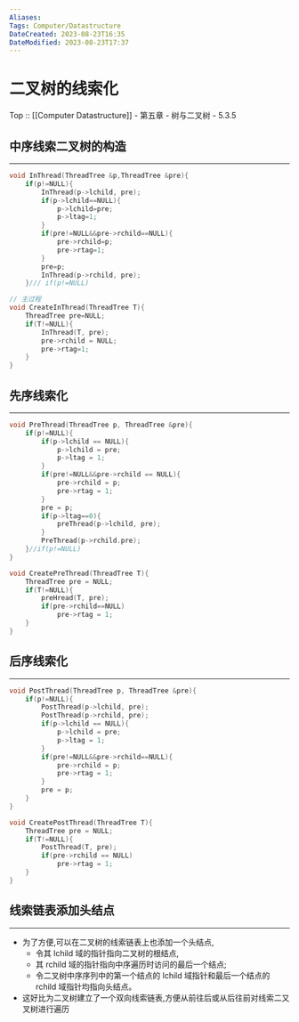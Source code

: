 ```yaml
---
Aliases: 
Tags: Computer/Datastructure 
DateCreated: 2023-08-23T16:35
DateModified: 2023-08-23T17:37
---
```

# 二叉树的线索化

Top :: [[Computer Datastructure]] - 第五章 - 树与二叉树 - 5.3.5

## 中序线索二叉树的构造
---

```cpp
void InThread(ThreadTree &p,ThreadTree &pre){
	if(p!=NULL){
		InThread(p->lchild, pre);
		if(p->lchild==NULL){
			p->lchild=pre;
			p->ltag=1;
		}
		if(pre!=NULL&&pre->rchild==NULL){
			pre->rchild=p;
			pre->rtag=1;
		}
		pre=p;
		InThread(p->rchild, pre);
	}/// if(p!=NULL)

// 主过程
void CreateInThread(ThreadTree T){
	ThreadTree pre=NULL;
	if(T!=NULL){
		InThread(T, pre);
		pre->rchild = NULL;
		pre->rtag=1;
	}
}
```

## 先序线索化
---

```cpp
void PreThread(ThreadTree p, ThreadTree &pre){
	if(p!=NULL){
		if(p->lchild == NULL){
			p->lchild = pre;
			p->ltag = 1;
		}
		if(pre!=NULL&&pre->rchild == NULL){
			pre->rchild = p;
			pre->rtag = 1;
		}
		pre = p;
		if(p->ltag==0){
			preThread(p->lchild, pre);
		}
		PreThread(p->rchild.pre);
	}//if(p!=NULL)
}

void CreatePreThread(ThreadTree T){
	ThreadTree pre = NULL;
	if(T!=NULL){
		preHread(T, pre);
		if(pre->rchild==NULL)
			pre->rtag = 1;
	}
}
```

## 后序线索化
---

```cpp
void PostThread(ThreadTree p, ThreadTree &pre){
	if(p!=NULL){
		PostThread(p->lchild, pre);
		PostThread(p->rchild, pre);
		if(p->lchild == NULL){
			p->lchild = pre;
			p->ltag = 1;
		}
		if(pre!=NULL&&pre->rchild==NULL){
			pre->rchild = p;
			pre->rtag = 1;
		}
		pre = p;
	}
}

void CreatePostThread(ThreadTree T){
	ThreadTree pre = NULL;
	if(T!=NULL){
		PostThread(T, pre);
		if(pre->rchild == NULL)
			pre->rtag = 1;
	}
}
```

## 线索链表添加头结点
---
- 为了方便,可以在二叉树的线索链表上也添加一个头结点,
	- 令其 lchild 域的指针指向二叉树的根结点,
	- 其 rchild 域的指针指向中序遍历时访问的最后一个结点;
	- 令二叉树中序序列中的第一个结点的 lchild 域指针和最后一个结点的 rchild 域指针均指向头结点。
- 这好比为二叉树建立了一个双向线索链表,方便从前往后或从后往前对线索二又叉树进行遍历
